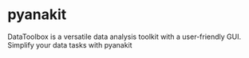 # pyanakit
DataToolbox is a versatile data analysis toolkit with a user-friendly GUI. Simplify your data tasks with pyanakit

